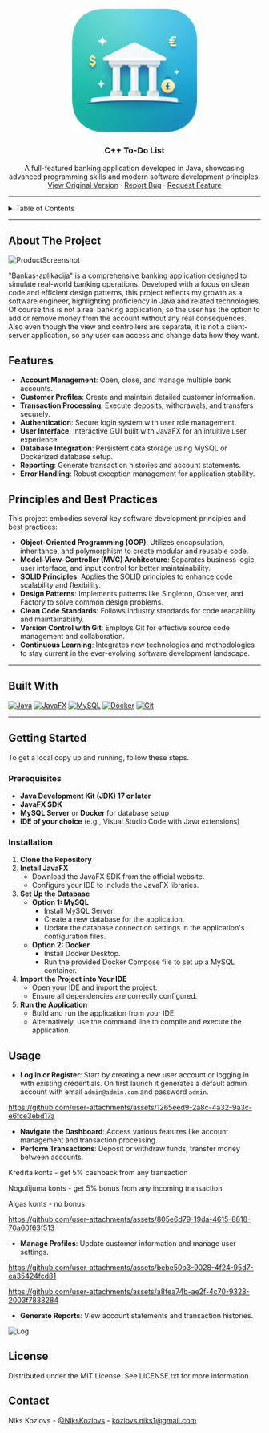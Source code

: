 <!-- PROJECT LOGO -->
<br />
<div align="center">
  <a href="https://github.com/Niks-Kozlovs/ToDoList">
    <img src="src/res/Logo.png" alt="Logo" width="250">
  </a>

  <h3 align="center">C++ To-Do List</h3>

  <p align="center">
    A full-featured banking application developed in Java, showcasing advanced programming skills and modern software development principles.
    <br />
    <a href="https://github.com/Niks-Kozlovs/ToDoList/tree/master">View Original Version</a> ·
    <a href="https://github.com/Niks-Kozlovs/Bankas-aplikacija/issues/new">Report Bug</a> ·
    <a href="https://github.com/Niks-Kozlovs/Bankas-aplikacija/issues/new?labels=enhancement">Request Feature</a>
  </p>
</div>

---

<!-- TABLE OF CONTENTS -->
<details>
    <summary>Table of Contents</summary>
    <ol>
        <li><a href="#about-the-project">About The Project</a></li>
        <li><a href="#features">Features</a></li>
        <li><a href="#principles-and-best-practices">Principles and Best Practices</a></li>
        <li><a href="#built-with">Built With</a></li>
        <li><a href="#getting-started">Getting Started</a>
            <ul>
                <li><a href="#prerequisites">Prerequisites</a></li>
                <li><a href="#installation">Installation</a></li>
            </ul>
        </li>
        <li><a href="#usage">Usage</a></li>
        <li><a href="#license">License</a></li>
        <li><a href="#contact">Contact</a></li>
        <li><a href="#acknowledgments">Acknowledgments</a></li>
    </ol>
</details>

---

## About The Project

![ProductScreenshot](https://github.com/user-attachments/assets/af0e4877-cdd7-465b-ba45-f8e4b4fc100b)


"Bankas-aplikacija" is a comprehensive banking application designed to simulate real-world banking operations. Developed with a focus on clean code and efficient design patterns, this project reflects my growth as a software engineer, highlighting proficiency in Java and related technologies. Of course this is not a real banking application, so the user has the option to add or remove money from the account without any real consequences. Also even though the view and controllers are separate, it is not a client-server application, so any user can access and change data how they want.

## Features

- **Account Management**: Open, close, and manage multiple bank accounts.
- **Customer Profiles**: Create and maintain detailed customer information.
- **Transaction Processing**: Execute deposits, withdrawals, and transfers securely.
- **Authentication**: Secure login system with user role management.
- **User Interface**: Interactive GUI built with JavaFX for an intuitive user experience.
- **Database Integration**: Persistent data storage using MySQL or Dockerized database setup.
- **Reporting**: Generate transaction histories and account statements.
- **Error Handling**: Robust exception management for application stability.

## Principles and Best Practices

This project embodies several key software development principles and best practices:

- **Object-Oriented Programming (OOP)**: Utilizes encapsulation, inheritance, and polymorphism to create modular and reusable code.
- **Model-View-Controller (MVC) Architecture**: Separates business logic, user interface, and input control for better maintainability.
- **SOLID Principles**: Applies the SOLID principles to enhance code scalability and flexibility.
- **Design Patterns**: Implements patterns like Singleton, Observer, and Factory to solve common design problems.
- **Clean Code Standards**: Follows industry standards for code readability and maintainability.
- **Version Control with Git**: Employs Git for effective source code management and collaboration.
- **Continuous Learning**: Integrates new technologies and methodologies to stay current in the ever-evolving software development landscape.

---

## Built With

[![Java](https://img.shields.io/badge/-Java_17-ED8B00?style=for-the-badge&logo=openjdk&logoColor=white)](https://www.oracle.com/java/)
[![JavaFX](https://img.shields.io/badge/-JavaFX_23.0.1-FF0000?style=for-the-badge&logo=java&logoColor=white)](https://openjfx.io/)
[![MySQL](https://img.shields.io/badge/-MySQL_8.0-4479A1?style=for-the-badge&logo=mysql&logoColor=white)](https://www.mysql.com/)
[![Docker](https://img.shields.io/badge/-Docker-2496ED?style=for-the-badge&logo=docker&logoColor=white)](https://www.docker.com/)
[![Git](https://img.shields.io/badge/-Git-F05033?style=for-the-badge&logo=git&logoColor=white)](https://git-scm.com/)

---

## Getting Started

To get a local copy up and running, follow these steps.

### Prerequisites

- **Java Development Kit (JDK) 17 or later**
- **JavaFX SDK**
- **MySQL Server** or **Docker** for database setup
- **IDE of your choice** (e.g., Visual Studio Code with Java extensions)

### Installation

1. **Clone the Repository**
2. **Install JavaFX**
     - Download the JavaFX SDK from the official website.
     - Configure your IDE to include the JavaFX libraries.
3. **Set Up the Database**
     - **Option 1: MySQL**
         - Install MySQL Server.
         - Create a new database for the application.
         - Update the database connection settings in the application's configuration files.
     - **Option 2: Docker**
         - Install Docker Desktop.
         - Run the provided Docker Compose file to set up a MySQL container.
4. **Import the Project into Your IDE**
     - Open your IDE and import the project.
     - Ensure all dependencies are correctly configured.
5. **Run the Application**
     - Build and run the application from your IDE.
     - Alternatively, use the command line to compile and execute the application.

## Usage

- **Log In or Register**: Start by creating a new user account or logging in with existing credentials.
On first launch it generates a default admin account with email `admin@admin.com` and password `admin`.


https://github.com/user-attachments/assets/1265eed9-2a8c-4a32-9a3c-e6fce3ebd17a


- **Navigate the Dashboard**: Access various features like account management and transaction processing.
- **Perform Transactions**: Deposit or withdraw funds, transfer money between accounts.

Kredīta konts - get 5% cashback from any transaction


Nogulījuma konts - get 5% bonus from any incoming transaction


Algas konts - no bonus


https://github.com/user-attachments/assets/805e6d79-19da-4615-8818-70a60f63f513


- **Manage Profiles**: Update customer information and manage user settings.


https://github.com/user-attachments/assets/bebe50b3-9028-4f24-95d7-ea35424fcd81



https://github.com/user-attachments/assets/a8fea74b-ae2f-4c70-9328-2003f7838284


- **Generate Reports**: View account statements and transaction histories.

![Log](https://github.com/user-attachments/assets/95836fa4-5094-4a99-a044-662149385712)

## License

Distributed under the MIT License. See LICENSE.txt for more information.

## Contact

Niks Kozlovs - [@NiksKozlovs](https://x.com/NiksKozlovs) - kozlovs.niks1@gmail.com

[product-screenshot]: Resources/ProjectImage.png
[CPP]: https://img.shields.io/badge/-C++-blue?logo=cplusplus&style=for-the-badge
